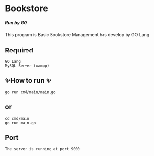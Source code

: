 # Bookstore
##### Run by GO
This program is Basic Bookstore Management has develop by GO Lang

## Required
```
GO Lang
MySQL Server (xampp)
```

## ✨How to run ✨
```
go run cmd/main/main.go
```
## or
```
cd cmd/main
go run main.go
```
## Port 
``
The server is running at port 9000
``
